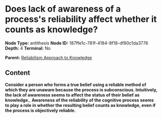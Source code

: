 # Does lack of awareness of a process's reliability affect whether it counts as knowledge?

**Node Type:** antithesis
**Node ID:** 187ffe1c-781f-4184-8f18-df80c1da3776
**Depth:** 4
**Terminal:** No

**Parent:** [Reliabilism Approach to Knowledge](reliabilism-approach-to-knowledge-synthesis-96775f82-86aa-4964-9f14-0e86944bf355.md)

## Content

**Consider a person who forms a true belief using a reliable method of which they are unaware because the process is subconscious. Intuitively, the lack of awareness seems to affect the status of their belief as knowledge.**, **Awareness of the reliability of the cognitive process seems to play a role in whether the resulting belief counts as knowledge, even if the process is objectively reliable.**
